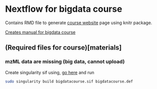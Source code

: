 # Nextflow for bigdata course


Contains RMD file to generate [course website](https://caramba-uu.github.io/nextflow_course/) page using knitr package.

[Creates manual for bigdata course](index.Rmd)


## (Required files for course)[materials]
### mzML data are missing (big data, cannot upload)


Create singularity sif using, [go here](materials/singularity) and run
```bash
sudo singularity build bigdatacourse.sif bigdatacourse.def
```

